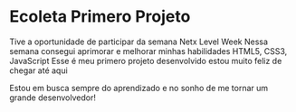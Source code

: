 # Ecoleta Primero Projeto



Tive a oportunidade de participar da semana Netx Level Week
Nessa semana consegui aprimorar e melhorar minhas habilidades HTML5, CSS3, JavaScript
Esse é meu primero projeto desenvolvido estou muito feliz de chegar até aqui

Estou em busca sempre do aprendizado e no sonho de me tornar um grande desenvolvedor!



